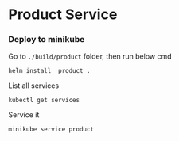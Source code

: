 # Product Service

### Deploy to minikube
Go to `./build/product` folder, then run below cmd
```
helm install  product .
```

List all services
```
kubectl get services
```

Service it
```
minikube service product
```